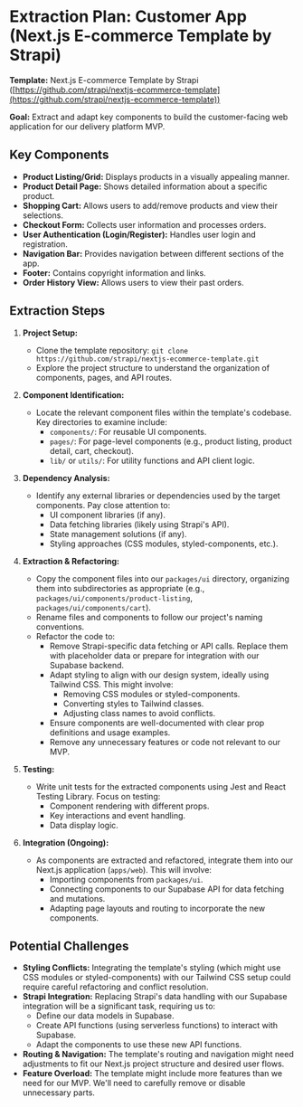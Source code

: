 # Extraction Plan: Customer App (Next.js E-commerce Template by Strapi)

**Template:** Next.js E-commerce Template by Strapi ([https://github.com/strapi/nextjs-ecommerce-template](https://github.com/strapi/nextjs-ecommerce-template))

**Goal:** Extract and adapt key components to build the customer-facing web application for our delivery platform MVP.

## Key Components

*   **Product Listing/Grid:** Displays products in a visually appealing manner.
*   **Product Detail Page:** Shows detailed information about a specific product.
*   **Shopping Cart:** Allows users to add/remove products and view their selections.
*   **Checkout Form:** Collects user information and processes orders.
*   **User Authentication (Login/Register):** Handles user login and registration.
*   **Navigation Bar:** Provides navigation between different sections of the app.
*   **Footer:** Contains copyright information and links.
*   **Order History View:** Allows users to view their past orders.

## Extraction Steps

1.  **Project Setup:**
    *   Clone the template repository: `git clone https://github.com/strapi/nextjs-ecommerce-template.git`
    *   Explore the project structure to understand the organization of components, pages, and API routes.

2.  **Component Identification:**
    *   Locate the relevant component files within the template's codebase. Key directories to examine include:
        *   `components/`: For reusable UI components.
        *   `pages/`: For page-level components (e.g., product listing, product detail, cart, checkout).
        *   `lib/` or `utils/`: For utility functions and API client logic.

3.  **Dependency Analysis:**
    *   Identify any external libraries or dependencies used by the target components. Pay close attention to:
        *   UI component libraries (if any).
        *   Data fetching libraries (likely using Strapi's API).
        *   State management solutions (if any).
        *   Styling approaches (CSS modules, styled-components, etc.).

4.  **Extraction & Refactoring:**
    *   Copy the component files into our `packages/ui` directory, organizing them into subdirectories as appropriate (e.g., `packages/ui/components/product-listing`, `packages/ui/components/cart`).
    *   Rename files and components to follow our project's naming conventions.
    *   Refactor the code to:
        *   Remove Strapi-specific data fetching or API calls. Replace them with placeholder data or prepare for integration with our Supabase backend.
        *   Adapt styling to align with our design system, ideally using Tailwind CSS. This might involve:
            *   Removing CSS modules or styled-components.
            *   Converting styles to Tailwind classes.
            *   Adjusting class names to avoid conflicts.
        *   Ensure components are well-documented with clear prop definitions and usage examples.
        *   Remove any unnecessary features or code not relevant to our MVP.

5.  **Testing:**
    *   Write unit tests for the extracted components using Jest and React Testing Library. Focus on testing:
        *   Component rendering with different props.
        *   Key interactions and event handling.
        *   Data display logic.

6.  **Integration (Ongoing):**
    *   As components are extracted and refactored, integrate them into our Next.js application (`apps/web`). This will involve:
        *   Importing components from `packages/ui`.
        *   Connecting components to our Supabase API for data fetching and mutations.
        *   Adapting page layouts and routing to incorporate the new components.

## Potential Challenges

*   **Styling Conflicts:** Integrating the template's styling (which might use CSS modules or styled-components) with our Tailwind CSS setup could require careful refactoring and conflict resolution.
*   **Strapi Integration:** Replacing Strapi's data handling with our Supabase integration will be a significant task, requiring us to:
    *   Define our data models in Supabase.
    *   Create API functions (using serverless functions) to interact with Supabase.
    *   Adapt the components to use these new API functions.
*   **Routing & Navigation:** The template's routing and navigation might need adjustments to fit our Next.js project structure and desired user flows.
*   **Feature Overload:** The template might include more features than we need for our MVP. We'll need to carefully remove or disable unnecessary parts.

